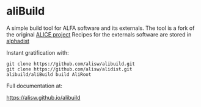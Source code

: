 # aliBuild

A simple build tool for ALFA software and its externals. 
The tool is a fork of the original [ALICE project](https://github.com/alisw/alibuild) 
Recipes for the externals software are stored in
[alphadist](https://github.com/FairRootGroup/alfadist)

Instant gratification with:

    git clone https://github.com/alisw/alibuild.git
    git clone https://github.com/alisw/alidist.git
    alibuild/aliBuild build AliRoot

Full documentation at:

<https://alisw.github.io/alibuild>
